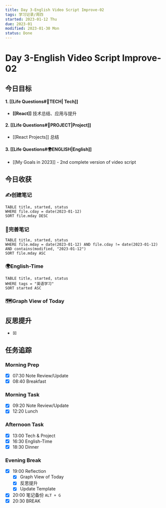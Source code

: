 ```yaml
---
title: Day 3-English Video Script Improve-02
tags: 学习记录/周四
started: 2023-01-12 Thu
due: 2023-01
modified: 2023-01-30 Mon
status: Done
---
```

# Day 3-English Video Script Improve-02
## 今日目标
#### 1. [[Life Questions#🚀TECH| Tech]]
- **[[React]]** 技术总结、应用与提升
#### 2. [[Life Questions#🚀PROJECT|Project]]
- [[React Projects]] 总结
#### 3. [[Life Questions#🌍ENGLISH|English]]
- [[My Goals in 2023]] - 2nd complete version of video script
## 今日收获
### ✍️创建笔记

```dataview
TABLE title, started, status
WHERE file.cday = date(2023-01-12)
SORT file.mday DESC
```

### 📝完善笔记

```dataview
TABLE title, started, status
WHERE file.mday = date(2023-01-12) AND file.cday != date(2023-01-12) AND contains(modified, "2023-01-12")
SORT file.mday ASC
```

### 🌍English-Time

```dataview
TABLE title, started, status
WHERE tags = "英语学习"
SORT started ASC
```

### 🗺️Graph View of Today

## 反思提升
- [x] 
## 任务追踪
### Morning Prep
- [x] 07:30 Note Review/Update
- [x] 08:40 Breakfast
### Morning Task
- [x] 09:20 Note Review/Update
- [x] 12:20 Lunch
### Afternoon Task
- [x] 13:00 Tech & Project
- [x] 16:30 English-Time
- [x] 18:30 Dinner
### Evening Break
- [x] 19:00 Reflection
	- [x] Graph View of Today
	- [x] 反思提升
	- [x] Update Template 
- [x] 20:00 笔记备份 `ALT + G`
- [x] 20:30 BREAK